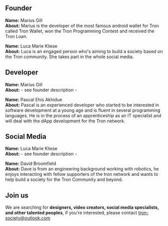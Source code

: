 ## Founder

__Name:__ Marius Gill  
__About:__ Marius is the developer of the most famous android wallet for Tron called Tron Wallet, won the Tron Programming Contest and received the Tron Loan.

__Name:__ Luca Marie Kliese  
__About:__ Luca is an engaged person who's aiming to build a society based on the Tron community. She takes part in the whole social media.

## Developer

__Name:__ Marius Gill  
__About:__ - see founder description -

__Name:__ Pascal Ehis Akhidue  
__About:__ Pascal is an experienced developer who started to be interested in software development at a young age and is fluent in several programming languages. He is in the process of an apprenticeship as an IT specialist and will deal with the dApp development for the Tron network.

## Social Media

__Name:__ Luca Marie Kliese  
__About:__ - see founder description -

__Name:__ David Broomfield  
__About:__ Dave is from an engineering background working with robotics, he enjoys interacting with fellow supporters of the tron network and wants to help build a society for the Tron Community and beyond.

## Join us

We are searching for __designers, video creators, social media specialists, and other talented peoples__, if you're interested, please contact tron-society@outlook.com

